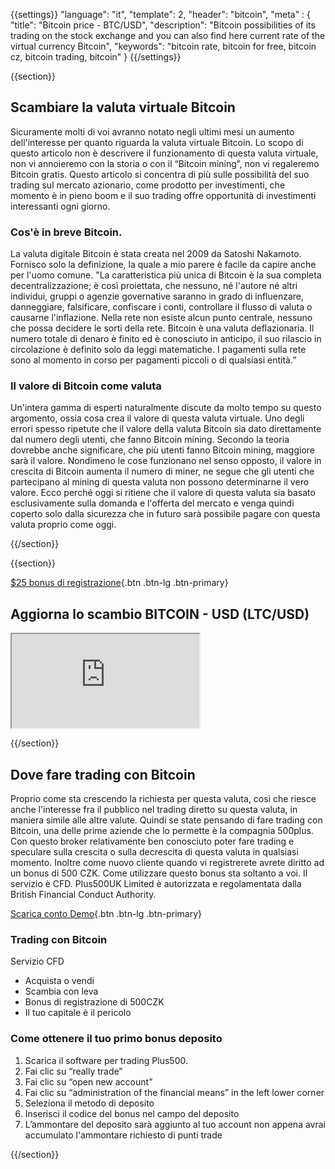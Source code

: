 {{settings}}
  "language": "it",
  "template": 2,
  "header": "bitcoin",
  "meta" : {
    "title": "Bitcoin price - BTC/USD",
    "description": "Bitcoin possibilities of its trading on the stock exchange and you can also find here current rate of the virtual currency Bitcoin",
    "keywords": "bitcoin rate, bitcoin for free, bitcoin cz, bitcoin trading, bitcoin"
  }
{{/settings}}

{{section}}

## Scambiare la valuta virtuale Bitcoin

Sicuramente molti di voi avranno notato negli ultimi mesi un aumento dell'interesse per quanto riguarda la valuta virtuale Bitcoin. Lo scopo di questo articolo non è descrivere il funzionamento di questa valuta virtuale, non vi annoieremo con la storia o con il “Bitcoin mining”, non vi regaleremo Bitcoin gratis. Questo articolo si concentra di più sulle possibilità del suo trading sul mercato azionario, come prodotto per investimenti, che momento è in pieno boom e il suo trading offre opportunità di investimenti interessanti ogni giorno.

### Cos'è in breve Bitcoin.

La valuta digitale Bitcoin è stata creata nel 2009 da Satoshi Nakamoto. Fornisco solo la definizione, la quale a mio parere è facile da capire anche per l'uomo comune. "La caratteristica più unica di Bitcoin è la sua completa decentralizzazione; è così proiettata, che nessuno, né l'autore né altri individui, gruppi o agenzie governative saranno in grado di influenzare, danneggiare, falsificare, confiscare i conti, controllare il flusso di valuta o causarne l'inflazione. Nella rete non esiste alcun punto centrale, nessuno che possa decidere le sorti della rete. Bitcoin è una valuta deflazionaria. Il numero totale di denaro è finito ed è conosciuto in anticipo, il suo rilascio in circolazione è definito solo da leggi matematiche. I pagamenti sulla rete sono al momento in corso per pagamenti piccoli o di qualsiasi entità.”

### Il valore di Bitcoin come valuta

Un'intera gamma di esperti naturalmente discute da molto tempo su questo argomento, ossia cosa crea il valore di questa valuta virtuale. Uno degli errori spesso ripetute che il valore della valuta Bitcoin sia dato direttamente dal numero degli utenti, che fanno Bitcoin mining. Secondo la teoria dovrebbe anche significare, che più utenti fanno Bitcoin mining, maggiore sarà il valore. Nondimeno le cose funzionano nel senso opposto, il valore in crescita di Bitcoin aumenta il numero di miner, ne segue che gli utenti che partecipano al mining di questa valuta non possono determinarne il vero valore. Ecco perché oggi si ritiene che il valore di questa valuta sia basato esclusivamente sulla domanda e l'offerta del mercato e venga quindi coperto solo dalla sicurezza che in futuro sarà possibile pagare con questa valuta proprio come oggi.

{{/section}}

{{section}}

[$25 bonus di registrazione](http://www.plus500.com/en/StartTrading.aspx?id=66349&pl=2){.btn .btn-lg .btn-primary}

## Aggiorna lo scambio BITCOIN - USD (LTC/USD)

<div class="container kurz">
<a href="http://www.plus500.com/it/StartTrading.aspx?id=66349&tags=Bitcoin&pl=2"></a>
<a href="http://www.plus500.com/it/StartTrading.aspx?id=66349&tags=Bitcoin&pl=2"></a>
<iframe src="http://marketools.plus500.com/Widgets/InstrumentChartContainer?hl=it&cty=IT&id=66349&tags=widg+chart+litecoin&pl=2&instSymb=BTCUSD"></iframe>
</div>

{{/section}}



## Dove fare trading con Bitcoin

Proprio come sta crescendo la richiesta per questa valuta, così che riesce anche l'interesse fra il pubblico nel trading diretto su questa valuta, in maniera simile alle altre valute. Quindi se state pensando di fare trading con Bitcoin, una delle prime aziende che lo permette è la compagnia 500plus. Con questo broker relativamente ben conosciuto poter fare trading e speculare sulla crescita o sulla decrescita di questa valuta in qualsiasi momento. Inoltre come nuovo cliente quando vi registrerete avrete diritto ad un bonus di 500 CZK. Come utilizzare questo bonus sta soltanto a voi. Il servizio è CFD. Plus500UK Limited è autorizzata e regolamentata dalla British Financial Conduct Authority.

[Scarica conto Demo](http://www.plus500.com/it/StartTrading.aspx?id=66349&pl=2){.btn .btn-lg .btn-primary}

### Trading con Bitcoin
Servizio CFD

 * Acquista o vendi
 * Scambia con leva
 * Bonus di registrazione di 500CZK 
 * Il tuo capitale è il pericolo


### Come ottenere il tuo primo bonus deposito 

 1. Scarica il software per trading Plus500.
 2. Fai clic su “really trade”
 3. Fai clic su “open new account”
 4. Fai clic su “administration of the financial means” in the left lower corner
 5. Seleziona il metodo di deposito
 6. Inserisci il codice del bonus nel campo del deposito
 1. L’ammontare del deposito sarà aggiunto al tuo account non appena avrai accumulato l'ammontare richiesto di punti trade

{{/section}}